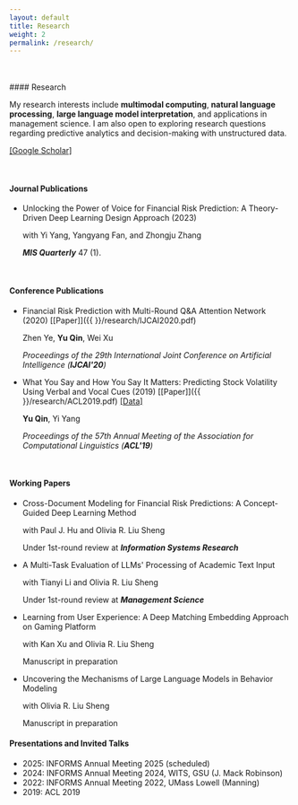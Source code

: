 ```yaml
---
layout: default
title: Research
weight: 2
permalink: /research/
---
```


<br/>
<br/>
#### Research

My research interests include **multimodal computing**, **natural language processing**, **large language model interpretation**, and applications in management science. I am also open to exploring research questions regarding predictive analytics and decision-making with unstructured data.<br>

[[Google Scholar]](https://scholar.google.com/citations?user=pSUNWFEAAAAJ)

<br/>


#### Journal Publications

* Unlocking the Power of Voice for Financial Risk Prediction: A Theory-Driven Deep Learning Design Approach (2023)

	with Yi Yang, Yangyang Fan, and Zhongju Zhang

	***MIS Quarterly*** 47 (1).

<br/>

#### Conference Publications

* Financial Risk Prediction with Multi-Round Q&A Attention Network (2020) [[Paper]]({{  }}/research/IJCAI2020.pdf)

	Zhen Ye, **Yu Qin**, Wei Xu

	*Proceedings of the 29th International Joint Conference on Artificial Intelligence (**IJCAI'20**)*


* What You Say and How You Say It Matters: Predicting Stock Volatility Using Verbal and Vocal Cues (2019)  [[Paper]]({{  }}/research/ACL2019.pdf) [[Data]](https://github.com/GeminiLn/EarningsCall_Dataset)

	**Yu Qin**, Yi Yang

	*Proceedings of the 57th Annual Meeting of the Association for Computational Linguistics (**ACL'19**)*

<br/>

#### Working Papers 

* Cross-Document Modeling for Financial Risk Predictions: A Concept-Guided Deep Learning Method

	with Paul J. Hu and Olivia R. Liu Sheng

	Under 1st-round review at ***Information Systems Research***


* A Multi-Task Evaluation of LLMs' Processing of Academic Text Input

	with Tianyi Li and Olivia R. Liu Sheng

	Under 1st-round review at ***Management Science***

* Learning from User Experience: A Deep Matching Embedding Approach on Gaming Platform

	with Kan Xu and Olivia R. Liu Sheng

	Manuscript in preparation


* Uncovering the Mechanisms of Large Language Models in Behavior Modeling

	with Olivia R. Liu Sheng

	Manuscript in preparation

#### Presentations and Invited Talks

* 2025: INFORMS Annual Meeting 2025 (scheduled)
* 2024: INFORMS Annual Meeting 2024, WITS, GSU (J. Mack Robinson)
* 2022: INFORMS Annual Meeting 2022, UMass Lowell (Manning)
* 2019: ACL 2019
